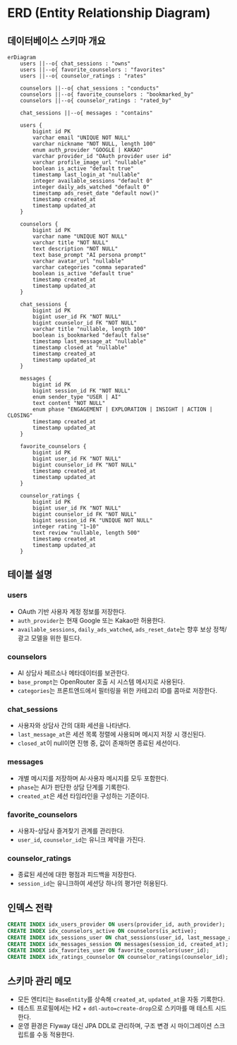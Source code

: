 # ERD (Entity Relationship Diagram)

## 데이터베이스 스키마 개요

```mermaid
erDiagram
    users ||--o{ chat_sessions : "owns"
    users ||--o{ favorite_counselors : "favorites"
    users ||--o{ counselor_ratings : "rates"

    counselors ||--o{ chat_sessions : "conducts"
    counselors ||--o{ favorite_counselors : "bookmarked_by"
    counselors ||--o{ counselor_ratings : "rated_by"

    chat_sessions ||--o{ messages : "contains"

    users {
        bigint id PK
        varchar email "UNIQUE NOT NULL"
        varchar nickname "NOT NULL, length 100"
        enum auth_provider "GOOGLE | KAKAO"
        varchar provider_id "OAuth provider user id"
        varchar profile_image_url "nullable"
        boolean is_active "default true"
        timestamp last_login_at "nullable"
        integer available_sessions "default 0"
        integer daily_ads_watched "default 0"
        timestamp ads_reset_date "default now()"
        timestamp created_at
        timestamp updated_at
    }

    counselors {
        bigint id PK
        varchar name "UNIQUE NOT NULL"
        varchar title "NOT NULL"
        text description "NOT NULL"
        text base_prompt "AI persona prompt"
        varchar avatar_url "nullable"
        varchar categories "comma separated"
        boolean is_active "default true"
        timestamp created_at
        timestamp updated_at
    }

    chat_sessions {
        bigint id PK
        bigint user_id FK "NOT NULL"
        bigint counselor_id FK "NOT NULL"
        varchar title "nullable, length 100"
        boolean is_bookmarked "default false"
        timestamp last_message_at "nullable"
        timestamp closed_at "nullable"
        timestamp created_at
        timestamp updated_at
    }

    messages {
        bigint id PK
        bigint session_id FK "NOT NULL"
        enum sender_type "USER | AI"
        text content "NOT NULL"
        enum phase "ENGAGEMENT | EXPLORATION | INSIGHT | ACTION | CLOSING"
        timestamp created_at
        timestamp updated_at
    }

    favorite_counselors {
        bigint id PK
        bigint user_id FK "NOT NULL"
        bigint counselor_id FK "NOT NULL"
        timestamp created_at
        timestamp updated_at
    }

    counselor_ratings {
        bigint id PK
        bigint user_id FK "NOT NULL"
        bigint counselor_id FK "NOT NULL"
        bigint session_id FK "UNIQUE NOT NULL"
        integer rating "1~10"
        text review "nullable, length 500"
        timestamp created_at
        timestamp updated_at
    }
```

## 테이블 설명

### users
- OAuth 기반 사용자 계정 정보를 저장한다.
- `auth_provider`는 현재 Google 또는 Kakao만 허용한다.
- `available_sessions`, `daily_ads_watched`, `ads_reset_date`는 향후 보상 정책/광고 모델을 위한 필드다.

### counselors
- AI 상담사 페르소나 메타데이터를 보관한다.
- `base_prompt`는 OpenRouter 호출 시 시스템 메시지로 사용된다.
- `categories`는 프론트엔드에서 필터링을 위한 카테고리 ID를 콤마로 저장한다.

### chat_sessions
- 사용자와 상담사 간의 대화 세션을 나타낸다.
- `last_message_at`은 세션 목록 정렬에 사용되며 메시지 저장 시 갱신된다.
- `closed_at`이 null이면 진행 중, 값이 존재하면 종료된 세션이다.

### messages
- 개별 메시지를 저장하며 AI·사용자 메시지를 모두 포함한다.
- `phase`는 AI가 판단한 상담 단계를 기록한다.
- `created_at`은 세션 타임라인을 구성하는 기준이다.

### favorite_counselors
- 사용자-상담사 즐겨찾기 관계를 관리한다.
- `user_id`, `counselor_id`는 유니크 제약을 가진다.

### counselor_ratings
- 종료된 세션에 대한 평점과 피드백을 저장한다.
- `session_id`는 유니크하여 세션당 하나의 평가만 허용된다.

## 인덱스 전략
```sql
CREATE INDEX idx_users_provider ON users(provider_id, auth_provider);
CREATE INDEX idx_counselors_active ON counselors(is_active);
CREATE INDEX idx_sessions_user ON chat_sessions(user_id, last_message_at DESC);
CREATE INDEX idx_messages_session ON messages(session_id, created_at);
CREATE INDEX idx_favorites_user ON favorite_counselors(user_id);
CREATE INDEX idx_ratings_counselor ON counselor_ratings(counselor_id);
```

## 스키마 관리 메모
- 모든 엔티티는 `BaseEntity`를 상속해 `created_at`, `updated_at`을 자동 기록한다.
- 테스트 프로필에서는 H2 + `ddl-auto=create-drop`으로 스키마를 매 테스트 시드한다.
- 운영 환경은 Flyway 대신 JPA DDL로 관리하며, 구조 변경 시 마이그레이션 스크립트를 수동 적용한다.
